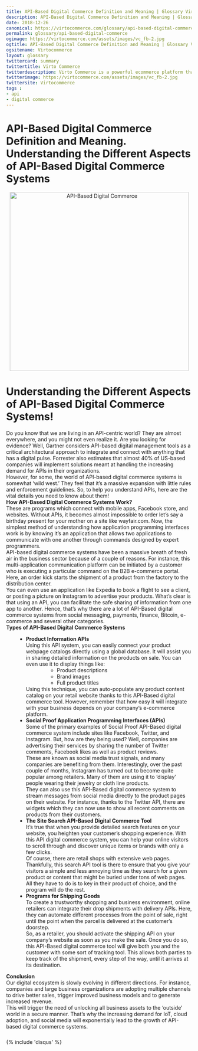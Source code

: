 ```yaml
---
title: API-Based Digital Commerce Definition and Meaning | Glossary VirtoCommerce
description: API-Based Digital Commerce Definition and Meaning | Glossary VirtoCommerce
date: 2018-12-26
canonical: https://virtocommerce.com/glossary/api-based-digital-commerce
permalink: glossary/api-based-digital-commerce
ogimage: https://virtocommerce.com/assets/images/vc_fb-2.jpg
ogtitle: API-Based Digital Commerce Definition and Meaning | Glossary VirtoCommerce
ogsitename: Virtocommerce
layout: glossary
twittercard: summary
twittertitle: Virto Commerce
twitterdescription: Virto Commerce is a powerful ecommerce platform that includes everything you need to create an online store and sell online. Try it free with Free Community License
twitterimage: https://virtocommerce.com/assets/images/vc_fb-2.jpg
twittersite: Virtocommerce
tags :
- api
- digital commerce
---
```

<div class="glosary" itemscope itemtype="http://schema.org/Article">
    <meta itemprop="author" content="Virtocommerce">
    <meta itemprop="datePublished" content="2018-12-26">
    <div itemprop="articleBody">
        <div class="responsive">
            <div itemprop="mainEntityOfPage">
                <h1 itemprop="headline" class="glosary-t">API-Based Digital Commerce Definition and Meaning. Understanding the Different Aspects of API-Based Digital Commerce Systems</h1>
            </div>
            <div class="glossary-article">
                <div style="text-align:center">
                    <img src="/assets/images/api-based-digital-commerce-systems.jpg" title="API-Based Digital Commerce" height="485" />
                </div>
                <div class="text">
                    <h1>Understanding the Different Aspects of API-Based Digital Commerce Systems!</h1>
                </div>
                <div class="text">
                    Do you know that we are living in an API-centric world? They are almost everywhere, and you might not even realize it. Are you looking for evidence? Well, Gartner considers API-based digital management tools as a critical architectural approach to integrate and connect with anything that has a digital pulse. Forrester also estimates that almost 40% of US-based companies will implement solutions meant at handling the increasing demand for APIs in their organizations.
                </div>
                <div class="text">
                    However, for some, the world of API-based digital commerce systems is somewhat ‘wild west.’ They feel that it’s a massive expansion with little rules and enforcement guidelines. So, to help you understand APIs, here are the vital details you need to know about them!
                </div>
                <div class="text">
                    <strong>How API-Based Digital Commerce Systems Work?</strong>
                </div>
                <div class="text">
                    These are programs which connect with mobile apps, Facebook store, and websites. Without APIs, it becomes almost impossible to order let’s say a birthday present for your mother on a site like wayfair.com. Now, the simplest method of understanding how application programming interfaces work is by knowing it’s an application that allows two applications to communicate with one another through commands designed by expert programmers.
                </div>
                <div class="text">
                    API-based digital commerce systems have been a massive breath of fresh air in the business sector because of a couple of reasons. For instance, this multi-application communication platform can be initiated by a customer who is executing a particular command on the B2B e-commerce portal. Here, an order kick starts the shipment of a product from the factory to the distribution center.
                </div>
                <div class="text">
                    You can even use an application like Expedia to book a flight to see a client, or posting a picture on Instagram to advertise your products. What’s clear is that using an API, you can facilitate the safe sharing of information from one app to another. Hence, that’s why there are a lot of API-Based digital commerce systems from social messaging, payments, finance, Bitcoin, e-commerce and several other categories.
                </div>
                <div class="text">
                    <strong>Types of API-Based Digital Commerce Systems</strong>
                </div>
                <ul class="text" style="margin-left: 30px">
                    <li>
                        <div class="text">
                            <strong>Product Information APIs</strong>
                        </div>
                        Using this API system, you can easily connect your product webpage catalogs directly using a global database. It will assist you in sharing detailed information on the products on sale. You can even use it to display things like:
                        <ul style="margin-left: 60px">
                            <li>Product descriptions</li>
                            <li>Brand images</li>
                            <li>Full product titles</li>
                        </ul>
                        <div class="text">
                            Using this technique, you can auto-populate any product content catalog on your retail website thanks to this API-Based digital commerce tool. However, remember that how easy it will integrate with your business depends on your company’s e-commerce platform.
                        </div>
                    </li>
                    <li>
                        <div class="text">
                            <strong>Social Proof Application Programming Interfaces (APIs)</strong>
                        </div>
                        <div class="text">
                            Some of the primary examples of Social Proof API-Based digital commerce system include sites like Facebook, Twitter, and Instagram. But, how are they being used? Well, companies are advertising their services by sharing the number of Twitter comments, Facebook likes as well as product reviews.
                        </div>
                        <div class="text">
                            These are known as social media trust signals, and many companies are benefiting from them. Interestingly, over the past couple of months, Instagram has turned out to become quite popular among retailers. Many of them are using it to ‘display’ people wearing their jewelry or cloth line products.
                        </div>
                        <div class="text">
                            They can also use this API-Based digital commerce system to stream messages from social media directly to the product pages on their website. For instance, thanks to the Twitter API, there are widgets which they can now use to show all recent comments on products from their customers.
                        </div>
                    </li>
                    <li>
                        <div class="text">
                            <strong>The Site Search API-Based Digital Commerce Tool</strong>
                        </div>
                        <div class="text">
                            It’s true that when you provide detailed search features on your website, you heighten your customer’s shopping experience. With this API digital commerce system, you can help your online visitors to scroll through and discover unique items or brands with only a few clicks.
                        </div>
                        <div class="text">
                            Of course, there are retail shops with extensive web pages. Thankfully, this search API tool is there to ensure that you give your visitors a simple and less annoying time as they search for a given product or content that might be buried under tons of web pages. All they have to do is to key in their product of choice, and the program will do the rest.
                        </div>
                    </li>
                    <li>
                        <div class="text">
                            <strong>Programs for Shipping Goods</strong>
                        </div>
                        <div class="text">
                            To create a trustworthy shopping and business environment, online retailers can integrate their drop shipments with delivery APIs. Here, they can automate different processes from the point of sale, right until the point when the parcel is delivered at the customer’s doorstep.
                        </div>
                        <div class="text">
                            So, as a retailer, you should activate the shipping API on your company’s website as soon as you make the sale. Once you do so, this API-Based digital commerce tool will give both you and the customer with some sort of tracking tool. This allows both parties to keep track of the shipment, every step of the way, until it arrives at its destination.
                        </div>
                    </li>
                </ul>
                <div class="text">
                    <strong>Conclusion</strong>
                </div>
                <div class="text">
                    Our digital ecosystem is slowly evolving in different directions. For instance, companies and large business organizations are adopting multiple channels to drive better sales, trigger improved business models and to generate increased revenue.
                </div>
                <div class="text" style="margin-bottom:25px">
                    This will trigger the need of unlocking all business assets to the ‘outside’ world in a secure manner. That’s why the increasing demand for IoT, cloud adoption, and social media will exponentially lead to the growth of API-based digital commerce systems.
                </div>
                {% include 'disqus' %}
            </div>
        </div>
    </div>
</div>